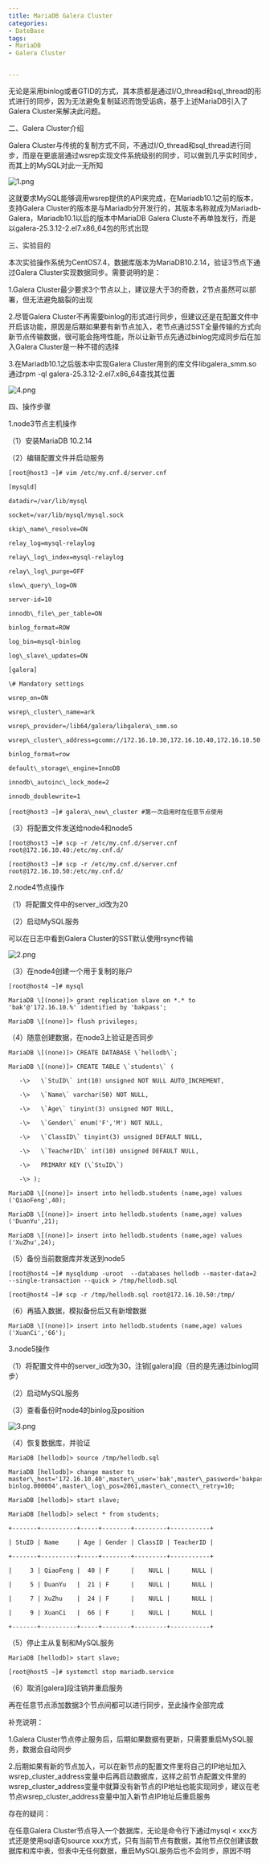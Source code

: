 ```yaml
---
title: MariaDB Galera Cluster
categories:
- DateBase
tags:
- MariaDB
- Galera Cluster


---
```

无论是采用binlog或者GTID的方式，其本质都是通过I/O\_thread和sql\_thread的形式进行的同步，因为无法避免复制延迟而饱受诟病，基于上述MariaDB引入了Galera Cluster来解决此问题。





二、Galera Cluster介绍

Galera Cluster与传统的复制方式不同，不通过I/O\_thread和sql\_thread进行同步，而是在更底层通过wsrep实现文件系统级别的同步，可以做到几乎实时同步，而其上的MySQL对此一无所知

![1.png](http://s1.51cto.com/images/20180510/1525948354214760.png?x-oss-process=image/watermark,size_16,text_QDUxQ1RP5Y2a5a6i,color_FFFFFF,t_100,g_se,x_10,y_10,shadow_90,type_ZmFuZ3poZW5naGVpdGk= "1525948354214760.png")

这就要求MySQL能够调用wsrep提供的API来完成，在Mariadb10.1之前的版本，支持Galera Cluster的版本是与Mariadb分开发行的，其版本名称就成为Mariadb-Galera，Mariadb10.1以后的版本中MariaDB Galera Cluste不再单独发行，而是以galera-25.3.12-2.el7.x86_64包的形式出现

三、实验目的

本次实验操作系统为CentOS7.4，数据库版本为MariaDB10.2.14，验证3节点下通过Galera Cluster实现数据同步。需要说明的是：

1.Galera Cluster最少要求3个节点以上，建议是大于3的奇数，2节点虽然可以部署，但无法避免脑裂的出现

2.尽管Galera Cluster不再需要binlog的形式进行同步，但建议还是在配置文件中开启该功能，原因是后期如果要有新节点加入，老节点通过SST全量传输的方式向新节点传输数据，很可能会拖垮性能，所以让新节点先通过binlog完成同步后在加入Galera Cluster是一种不错的选择

3.在Mariadb10.1之后版本中实现Galera Cluster用到的库文件libgalera\_smm.so通过rpm -ql galera-25.3.12-2.el7.x86\_64查找其位置

![4.png](http://s1.51cto.com/images/20180510/1525948322150748.png?x-oss-process=image/watermark,size_16,text_QDUxQ1RP5Y2a5a6i,color_FFFFFF,t_100,g_se,x_10,y_10,shadow_90,type_ZmFuZ3poZW5naGVpdGk= "1525948322150748.png")

四、操作步骤

1.node3节点主机操作

（1）安装MariaDB 10.2.14

（2）编辑配置文件并启动服务
    
    [root@host3 ~]# vim /etc/my.cnf.d/server.cnf
    
    [mysqld]
    
    datadir=/var/lib/mysql
    
    socket=/var/lib/mysql/mysql.sock
    
    skip\_name\_resolve=ON
    
    relay_log=mysql-relaylog
    
    relay\_log\_index=mysql-relaylog
    
    relay\_log\_purge=OFF
    
    slow\_query\_log=ON
    
    server-id=10
    
    innodb\_file\_per_table=ON
    
    binlog_format=ROW
    
    log_bin=mysql-binlog
    
    log\_slave\_updates=ON
    
    [galera]
    
    \# Mandatory settings
    
    wsrep_on=ON
    
    wsrep\_cluster\_name=ark
    
    wsrep\_provider=/lib64/galera/libgalera\_smm.so
    
    wsrep\_cluster\_address=gcomm://172.16.10.30,172.16.10.40,172.16.10.50
    
    binlog_format=row
    
    default\_storage\_engine=InnoDB
    
    innodb\_autoinc\_lock_mode=2
    
    innodb_doublewrite=1
    
    [root@host3 ~]# galera\_new\_cluster #第一次启用时在任意节点使用

（3）将配置文件发送给node4和node5
    
    [root@host3 ~]# scp -r /etc/my.cnf.d/server.cnf root@172.16.10.40:/etc/my.cnf.d/
    
    [root@host3 ~]# scp -r /etc/my.cnf.d/server.cnf root@172.16.10.50:/etc/my.cnf.d/

2.node4节点操作

（1）将配置文件中的server_id改为20

（2）启动MySQL服务

可以在日志中看到Galera Cluster的SST默认使用rsync传输

![2.png](http://s1.51cto.com/images/20180510/1525948266595231.png?x-oss-process=image/watermark,size_16,text_QDUxQ1RP5Y2a5a6i,color_FFFFFF,t_100,g_se,x_10,y_10,shadow_90,type_ZmFuZ3poZW5naGVpdGk= "1525948266595231.png")

（3）在node4创建一个用于复制的账户
    
    [root@host4 ~]# mysql
    
    MariaDB \[(none)]> grant replication slave on *.* to 'bak'@'172.16.10.%' identified by 'bakpass';
    
    MariaDB \[(none)]> flush privileges;

（4）随意创建数据，在node3上验证是否同步
    
    MariaDB \[(none)]> CREATE DATABASE \`hellodb\`;
    
    MariaDB \[(none)]> CREATE TABLE \`students\` (
    
       -\>   \`StuID\` int(10) unsigned NOT NULL AUTO_INCREMENT,
    
       -\>   \`Name\` varchar(50) NOT NULL,
    
       -\>   \`Age\` tinyint(3) unsigned NOT NULL,
    
       -\>   \`Gender\` enum('F','M') NOT NULL,
    
       -\>   \`ClassID\` tinyint(3) unsigned DEFAULT NULL,
    
       -\>   \`TeacherID\` int(10) unsigned DEFAULT NULL,
    
       -\>   PRIMARY KEY (\`StuID\`)
    
       -\> );
    
    MariaDB \[(none)]> insert into hellodb.students (name,age) values ('QiaoFeng',40);
    
    MariaDB \[(none)]> insert into hellodb.students (name,age) values ('DuanYu',21);
    
    MariaDB \[(none)]> insert into hellodb.students (name,age) values ('XuZhu',24);

（5）备份当前数据库并发送到node5
    
    [root@host4 ~]# mysqldump -uroot  --databases hellodb --master-data=2 --single-transaction --quick > /tmp/hellodb.sql
    
    [root@host4 ~]# scp -r /tmp/hellodb.sql root@172.16.10.50:/tmp/

（6）再插入数据，模拟备份后又有新增数据

    MariaDB \[(none)]> insert into hellodb.students (name,age) values ('XuanCi','66');

3.node5操作

（1）将配置文件中的server_id改为30，注销[galera]段（目的是先通过binlog同步）

（2）启动MySQL服务

（3）查看备份时node4的binlog及position

![3.png](http://s1.51cto.com/images/20180510/1525948296349022.png?x-oss-process=image/watermark,size_16,text_QDUxQ1RP5Y2a5a6i,color_FFFFFF,t_100,g_se,x_10,y_10,shadow_90,type_ZmFuZ3poZW5naGVpdGk= "1525948296349022.png")

（4）恢复数据库，并验证
    
    MariaDB [hellodb]> source /tmp/hellodb.sql
    
    MariaDB [hellodb]> change master to master\_host='172.16.10.40',master\_user='bak',master\_password='bakpass',master\_port=3306,master\_log\_file='mysql-binlog.000004',master\_log\_pos=2061,master\_connect\_retry=10;
    
    MariaDB [hellodb]> start slave;
    
    MariaDB [hellodb]> select * from students;
    
    +-------+----------+-----+--------+---------+-----------+
    
    | StuID | Name     | Age | Gender | ClassID | TeacherID |
    
    +-------+----------+-----+--------+---------+-----------+
    
    |     3 | QiaoFeng |  40 | F      |    NULL |      NULL |
    
    |     5 | DuanYu   |  21 | F      |    NULL |      NULL |
    
    |     7 | XuZhu    |  24 | F      |    NULL |      NULL |
    
    |     9 | XuanCi   |  66 | F      |    NULL |      NULL |
    
    +-------+----------+-----+--------+---------+-----------+

（5）停止主从复制和MySQL服务
    
    MariaDB [hellodb]> start slave;
    
    [root@host5 ~]# systemctl stop mariadb.service

（6）取消[galera]段注销并重启服务

再在任意节点添加数据3个节点间都可以进行同步，至此操作全部完成

补充说明：

1.Galera Cluster节点停止服务后，后期如果数据有更新，只需要重启MySQL服务，数据会自动同步

2.后期如果有新的节点加入，可以在新节点的配置文件里将自己的IP地址加入wsrep\_cluster\_address变量中后再启动数据库，这样之前节点配置文件里的wsrep\_cluster\_address变量中就算没有新节点的IP地址也能实现同步，建议在老节点wsrep\_cluster\_address变量中加入新节点IP地址后重启服务

存在的疑问：

在任意Galera Cluster节点导入一个数据库，无论是命令行下通过mysql < xxx方式还是使用sql语句source xxx方式，只有当前节点有数据，其他节点仅创建该数据库和库中表，但表中无任何数据，重启MySQL服务后也不会同步，原因不明

  
